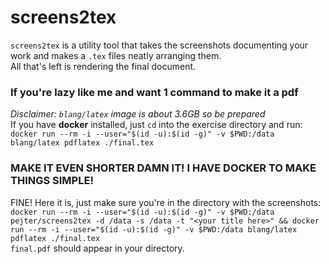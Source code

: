 screens2tex
===========

`screens2tex` is a utility tool that takes the screenshots documenting your work and makes a `.tex` files neatly arranging them.\
All that's left is rendering the final document.

### If you're lazy like me and want 1 command to make it a pdf
*Disclaimer: `blang/latex` image is about 3.6GB so be prepared*\
If you have **docker** installed, just `cd` into the exercise directory and run:\
`docker run --rm -i --user="$(id -u):$(id -g)" -v $PWD:/data blang/latex pdflatex ./final.tex`

### MAKE IT EVEN SHORTER DAMN IT! I HAVE DOCKER TO MAKE THINGS SIMPLE!
FINE! Here it is, just make sure you're in the directory with the screenshots:\
`docker run --rm -i --user="$(id -u):$(id -g)" -v $PWD:/data pejter/screens2tex -d /data -s /data -t "<your title here>" &&
docker run --rm -i --user="$(id -u):$(id -g)" -v $PWD:/data blang/latex pdflatex ./final.tex`\
`final.pdf` should appear in your directory.